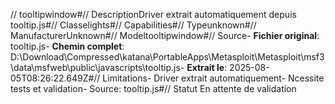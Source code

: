// tooltipwindow#// DescriptionDriver extrait automatiquement depuis tooltip.js#// Classelights#// Capabilities#// Typeunknown#// ManufacturerUnknown#// Modeltooltipwindow#// Source- **Fichier original**: tooltip.js- **Chemin complet**: D:\Download\Compressed\katana\PortableApps\Metasploit\Metasploit\msf3\data\msfweb\public\javascripts\tooltip.js- **Extrait le**: 2025-08-05T08:26:22.649Z#// Limitations- Driver extrait automatiquement- Ncessite tests et validation- Source: tooltip.js#// Statut En attente de validation